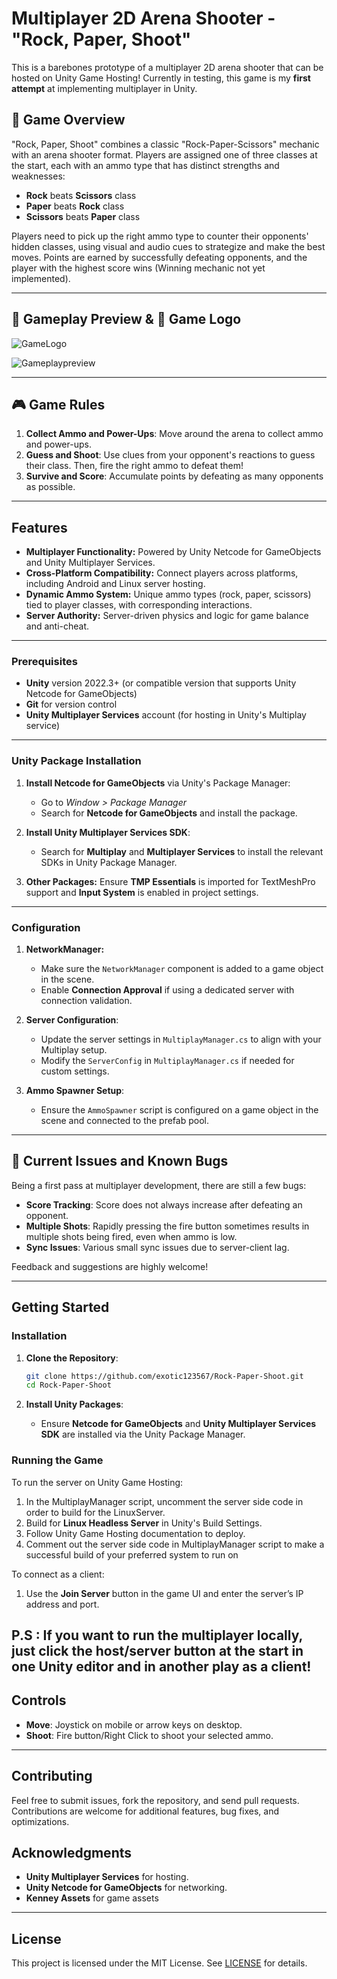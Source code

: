 # Multiplayer 2D Arena Shooter - "Rock, Paper, Shoot"

This is a barebones prototype of a multiplayer 2D arena shooter that can be hosted on Unity Game Hosting! Currently in testing, this game is my **first attempt** at implementing multiplayer in Unity.

## 📝 Game Overview

"Rock, Paper, Shoot" combines a classic "Rock-Paper-Scissors" mechanic with an arena shooter format. Players are assigned one of three classes at the start, each with an ammo type that has distinct strengths and weaknesses:

- **Rock** beats **Scissors** class
- **Paper** beats **Rock** class
- **Scissors** beats **Paper** class

Players need to pick up the right ammo type to counter their opponents' hidden classes, using visual and audio cues to strategize and make the best moves. Points are earned by successfully defeating opponents, and the player with the highest score wins (Winning mechanic not yet implemented).

---

## 🎥 Gameplay Preview & 🎨 Game Logo

![GameLogo](https://github.com/user-attachments/assets/704cee52-73f0-471d-8175-4e5a0fdc991e)

![Gameplaypreview](https://github.com/user-attachments/assets/68f6210f-2f71-434b-8bb7-32d9e0ce154c)

---

## 🎮 Game Rules

1. **Collect Ammo and Power-Ups**: Move around the arena to collect ammo and power-ups.
2. **Guess and Shoot**: Use clues from your opponent's reactions to guess their class. Then, fire the right ammo to defeat them!
3. **Survive and Score**: Accumulate points by defeating as many opponents as possible. 

---

## Features

- **Multiplayer Functionality:** Powered by Unity Netcode for GameObjects and Unity Multiplayer Services.
- **Cross-Platform Compatibility:** Connect players across platforms, including Android and Linux server hosting.
- **Dynamic Ammo System:** Unique ammo types (rock, paper, scissors) tied to player classes, with corresponding interactions.
- **Server Authority:** Server-driven physics and logic for game balance and anti-cheat.

---


### Prerequisites

- **Unity** version 2022.3+ (or compatible version that supports Unity Netcode for GameObjects)
- **Git** for version control
- **Unity Multiplayer Services** account (for hosting in Unity's Multiplay service)

---

### Unity Package Installation

1. **Install Netcode for GameObjects** via Unity's Package Manager:
   - Go to *Window > Package Manager*
   - Search for **Netcode for GameObjects** and install the package.

2. **Install Unity Multiplayer Services SDK**:
   - Search for **Multiplay** and **Multiplayer Services** to install the relevant SDKs in Unity Package Manager.

3. **Other Packages:** Ensure **TMP Essentials** is imported for TextMeshPro support and **Input System** is enabled in project settings.

---

### Configuration

1. **NetworkManager:** 
   - Make sure the `NetworkManager` component is added to a game object in the scene.
   - Enable **Connection Approval** if using a dedicated server with connection validation.

2. **Server Configuration**:
   - Update the server settings in `MultiplayManager.cs` to align with your Multiplay setup.
   - Modify the `ServerConfig` in `MultiplayManager.cs` if needed for custom settings.

3. **Ammo Spawner Setup**:
   - Ensure the `AmmoSpawner` script is configured on a game object in the scene and connected to the prefab pool.

---

## 🚧 Current Issues and Known Bugs

Being a first pass at multiplayer development, there are still a few bugs:

- **Score Tracking**: Score does not always increase after defeating an opponent.
- **Multiple Shots**: Rapidly pressing the fire button sometimes results in multiple shots being fired, even when ammo is low.
- **Sync Issues**: Various small sync issues due to server-client lag.

Feedback and suggestions are highly welcome!

---

## Getting Started

### Installation

1. **Clone the Repository**:
   ```bash
   git clone https://github.com/exotic123567/Rock-Paper-Shoot.git
   cd Rock-Paper-Shoot
   ```

2. **Install Unity Packages**:
   - Ensure **Netcode for GameObjects** and **Unity Multiplayer Services SDK** are installed via the Unity Package Manager.

### Running the Game

To run the server on Unity Game Hosting:
1. In the MultiplayManager script, uncomment the server side code in order to build for the LinuxServer.
2. Build for **Linux Headless Server** in Unity's Build Settings.
3. Follow Unity Game Hosting documentation to deploy.
4. Comment out the server side code in MultiplayManager script to make a successful build of your preferred system to run on

To connect as a client:
1. Use the **Join Server** button in the game UI and enter the server’s IP address and port.

P.S : If you want to run the multiplayer locally, just click the host/server button at the start in one Unity editor and in another play as a client!
---

## Controls

- **Move**: Joystick on mobile or arrow keys on desktop.
- **Shoot**: Fire button/Right Click to shoot your selected ammo.

---

## Contributing

Feel free to submit issues, fork the repository, and send pull requests. Contributions are welcome for additional features, bug fixes, and optimizations.

## Acknowledgments

- **Unity Multiplayer Services** for hosting.
- **Unity Netcode for GameObjects** for networking.
- **Kenney Assets** for game assets

---

## License

This project is licensed under the MIT License. See [LICENSE](LICENSE) for details.
